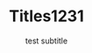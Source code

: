 ---
layout: homepage
title: Titles1231
description: Brief site description here
image: /images/isomer-logo.svg
permalink: /
notification: ''
sections:
  - hero:
      background: /images/hero-banner-123.png
      title: fdsfsdf
      subtitle: test
      dropdown:
        title: Hero Dropdown Title
        options:
          - title: abc
            url: ''
          - title: def
            url: ''
  - infobar:
      button: Button text
      url: /faq/
      subtitle: fdaf
      title: fdafadf
  - infopic:
      title: Infopic Title
      subtitle: Infopic Subtitle
      description: Infopic description
      button: Button Text
      url: /faq/
      imageUrl: /images/favicon-isomer.ico
      imageAlt: Image alt text
      image: /images/favicon-isomer.ico
      alt: test alt
  - resources:
      subtitle: Learn more
      button: View More
subtitle: test subtitle
---